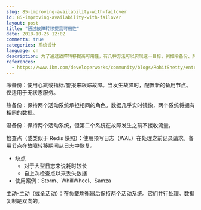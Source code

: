 ```yaml
---
slug: 85-improving-availability-with-failover
id: 85-improving-availability-with-failover
layout: post
title: "通过故障转移提高可用性"
date: 2018-10-26 12:02
comments: true
categories: 系统设计
language: cn
description: 为了通过故障转移提高可用性，有几种方法可以实现这一目标，例如冷备份、热备份、温备份、检查点和全活动。
references:
  - https://www.ibm.com/developerworks/community/blogs/RohitShetty/entry/high_availability_cold_warm_hot
---
```


冷备份：使用心跳或指标/警报来跟踪故障。当发生故障时，配置新的备用节点。仅适用于无状态服务。

热备份：保持两个活动系统承担相同的角色。数据几乎实时镜像，两个系统将拥有相同的数据。

温备份：保持两个活动系统，但第二个系统在故障发生之前不接收流量。

检查点（或类似于 Redis 快照）：使用预写日志（WAL）在处理之前记录请求。备用节点在故障转移期间从日志中恢复。

* 缺点
  * 对于大型日志来说耗时较长
  * 自上次检查点以来丢失数据
* 使用案例：Storm、WhillWheel、Samza

主动-主动（或全活动）：在负载均衡器后保持两个活动系统。它们并行处理。数据复制是双向的。